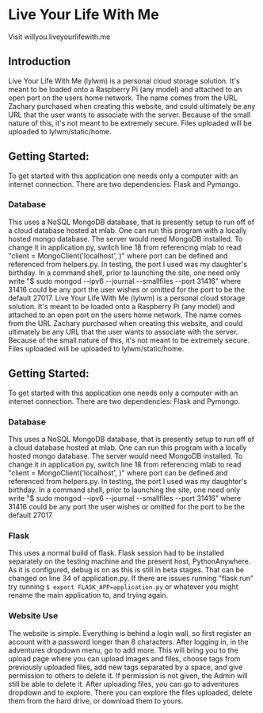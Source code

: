 # Live Your Life With Me
Visit willyou.liveyourlifewith.me

## Introduction
Live Your Life With Me (lylwm) is a personal cloud storage solution. It's meant to be loaded onto a Raspberry Pi (any model) and attached to an open port on the users home network. The name comes from the URL Zachary purchased when creating this website, and could ultimately be any URL that the user wants to associate with the server. Because of the small nature of this, it's not meant to be extremely secure. Files uploaded will be uploaded to lylwm/static/home.

## Getting Started:
To get started with this application one needs only a computer with an internet connection. There are two dependencies: Flask and Pymongo.
### Database
This uses a NoSQL MongoDB database, that is presently setup to run off of a cloud database hosted at mlab. One can run this program with a locally hosted mongo database. The server would need MongoDB installed. To change it in application.py, switch line 18 from referencing mlab to read "client = MongoClient('localhost', <port>)" where port can be defined and referenced from helpers.py. In testing, the port I used was my daughter's birthday. In a command shell, prior to launching the site, one need only write "$ sudo mongod --ipv6 --journal --smallfiles --port 31416" where 31416 could be any port the user wishes or omitted for the port to be the default 27017.
Live Your Life With Me (lylwm) is a personal cloud storage solution. It's meant to be loaded onto a Raspberry Pi (any model) and attached to an open port on the users home network.
The name comes from the URL Zachary purchased when creating this website, and could ultimately be any URL that the user wants to associate with the server. Because of the small nature of this, it's not meant to be extremely secure. Files uploaded will be uploaded to lylwm/static/home.

## Getting Started:
To get started with this application one needs only a computer with an internet connection. There are two dependencies: Flask and Pymongo.
### Database
This uses a NoSQL MongoDB database, that is presently setup to run off of a cloud database hosted at mlab. One can run this program with a locally hosted mongo database.
The server would need MongoDB installed. To change it in application.py, switch line 18 from referencing mlab to read "client = MongoClient('localhost', <port>)"
where port can be defined and referenced from helpers.py. In testing, the port I used was my daughter's birthday. In a command shell, prior to launching the site, one need only write "$ sudo mongod --ipv6 --journal --smallfiles --port 31416" where 31416 could be any port the user wishes or omitted for the port to be the default 27017.
### Flask
This uses a normal build of flask. Flask session had to be installed separately on the testing machine and the present host, PythonAnywhere. As it is configured, debug is on as this is still in beta stages. That can be changed on line 34 of application.py. If there are issues running "flask run" try running `$ export FLASK_APP=application.py`
  or whatever you might rename the main application to, and trying again.
### Website Use
The website is simple. Everything is behind a login wall, so first register an account with a password longer than 8 characters. After logging in, in the adventures dropdown menu, go to add more. This will bring you to the upload page where you can upload images and files, choose tags from previously uploaded files, add new tags separated by a space, and give permission to others to delete it. If permission is not given, the Admin will still be able to delete it. After uploading files, you can go to adventures dropdown and to explore. There you can explore the files uploaded, delete them from the hard drive, or download them to yours.
